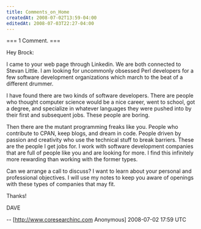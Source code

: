 ```yaml
---
title: Comments_on_Home
createdAt: 2008-07-02T13:59-04:00
editedAt: 2008-07-03T22:27-04:00
---
```


=== 1 Comment. ===

Hey Brock:

I came to your web page through Linkedin.  We are both connected to Stevan Little.  I am looking for uncommonly obsessed Perl developers for a few  software development organizations which march to the beat of a different drummer.  

I have found there are two kinds of software developers.  There are people who thought computer science would be a nice career, went to school, got a degree, and specialize in whatever languages they were pushed into by their first and subsequent jobs.  These people are boring.  

Then there are the mutant programming freaks like you.  People who contribute to CPAN, keep blogs, and dream in code.  People driven by passion and creativity who use the technical stuff to break barriers.  These are the people I get jobs for.  I work with software development companies that are full of people like you and are looking for more. I find this infinitely more rewarding than working with the former types.   

Can we arrange a call to discuss?  I want to learn about your personal and professional objectives.  I will use my notes to keep you aware of openings with these types of companies that may fit. 

Thanks!

DAVE

-- [http://www.coresearchinc.com Anonymous] 2008-07-02 17:59 UTC


